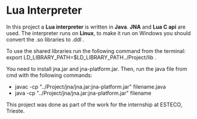 # Lua Interpreter 
In this project a **Lua interpreter** is written in **Java**. **JNA** and **Lua C api** are used. The interpreter runs on **Linux**, to make it run on Windows you should convert the .so libraries to .ddl . <br>

To use the shared libraries run the following command from the terminal: export LD_LIBRARY_PATH=$LD_LIBRARY_PATH../Project/lib . <br> 

You need to install jna.jar and jna-platform.jar. Then, run the java file from cmd with the following commands:
  - javac -cp "../Project/jna/jna.jar:jna-platform.jar" filename.java
  - java -cp "../Project/jna/jna.jar:jna-platform.jar" filename

This project was done as part of the work for the internship at ESTECO, Trieste. 
